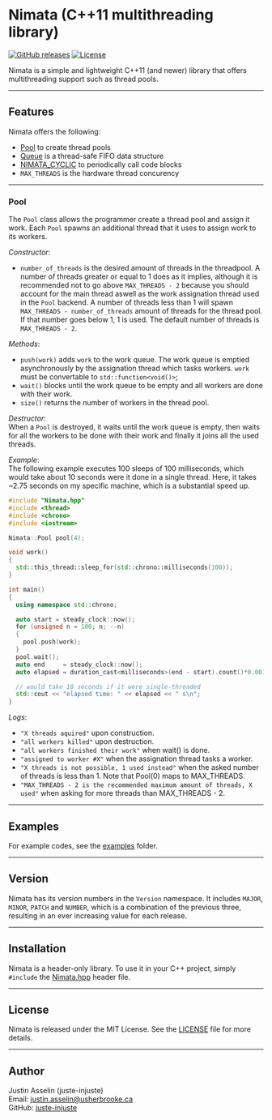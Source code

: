 # Nimata (C++11 multithreading library)

[![GitHub releases](https://img.shields.io/github/v/release/juste-injuste/Nimata.svg)](https://github.com/juste-injuste/Nimata/releases)
[![License](https://img.shields.io/github/license/juste-injuste/Nimata.svg)](LICENSE)

Nimata is a simple and lightweight C++11 (and newer) library that offers multithreading support such as thread pools.

---

## Features

Nimata offers the following:
* [Pool](#Pool) to create thread pools
* [Queue](#Queue) is a thread-safe FIFO data structure
* [NIMATA_CYCLIC](#NIMATA_CYCLIC) to periodically call code blocks
* `MAX_THREADS` is the hardware thread concurency
---

### Pool
The `Pool` class allows the programmer create a thread pool and assign it work. Each `Pool` spawns an additional thread that it uses to assign work to its workers.

_Constructor_:
* `number_of_threads` is the desired amount of threads in the threadpool. A number of threads greater or equal to 1 does as it implies, although it is recommended not to go above `MAX_THREADS - 2` because you should account for the main thread aswell as the work assignation thread used in the `Pool` backend. A number of threads less than 1 will spawn `MAX_THREADS - number_of_threads` amount of threads for the thread pool. If that number goes below 1, 1 is used. The default number of threads is `MAX_THREADS - 2`.

_Methods_:
* `push(work)` adds `work` to the work queue. The work queue is emptied asynchronously by the assignation thread which tasks workers. `work` must be convertable to `std::function<void()>`;
* `wait()` blocks until the work queue to be empty and all workers are done with their work.
* `size()` returns the number of workers in the thread pool.

_Destructor_:<br>
When a `Pool` is destroyed, it waits until the work queue is empty, then waits for all the workers to be done with their work and finally it joins all the used threads.

_Example_:<br>
The following example executes 100 sleeps of 100 milliseconds, which would take about 10 seconds were it done in a single thread. Here, it takes ~2.75 seconds on my specific machine, which is a substantial speed up.

```cpp
#include "Nimata.hpp"
#include <thread>
#include <chrono>
#include <iostream>

Nimata::Pool pool(4);

void work()
{
  std::this_thread::sleep_for(std::chrono::milliseconds(100));
}

int main()
{
  using namespace std::chrono;

  auto start = steady_clock::now();
  for (unsigned n = 100; n; --n)
  {
    pool.push(work);
  }
  pool.wait();
  auto end     = steady_clock::now();
  auto elapsed = duration_cast<milliseconds>(end - start).count()*0.001;

  // would take 10 seconds if it were single-threaded
  std::cout << "elapsed time: " << elapsed << " s\n";
}
```

_Logs_:
* `"X threads aquired"` upon construction.
* `"all workers killed"` upon destruction.
* `"all workers finished their work"` when wait() is done.
* `"assigned to worker #X"` when the assignation thread tasks a worker.
* `"X threads is not possible, 1 used instead"` when the asked number of threads is less than 1. Note that Pool(0) maps to MAX_THREADS.
* `"MAX_THREADS - 2 is the recommended maximum amount of threads, X used"` when asking for more threads than MAX_THREADS - 2.

---

## Examples

For example codes, see the [examples](examples) folder.

---

## Version

Nimata has its version numbers in the `Version` namespace. It includes `MAJOR`, `MINOR`, `PATCH` and `NUMBER`, which is a combination of the previous three, resulting in an ever increasing value for each release.

---

## Installation

Nimata is a header-only library. To use it in your C++ project, simply `#include` the [Nimata.hpp](include/Nimata.hpp) header file.

---

## License

Nimata is released under the MIT License. See the [LICENSE](LICENSE) file for more details.

---

## Author

Justin Asselin (juste-injuste)  
Email: justin.asselin@usherbrooke.ca  
GitHub: [juste-injuste](https://github.com/juste-injuste)
